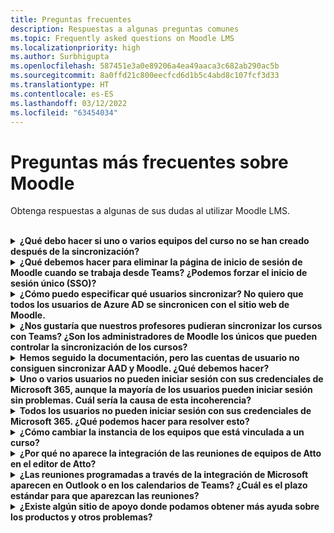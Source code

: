 ```yaml
---
title: Preguntas frecuentes
description: Respuestas a algunas preguntas comunes
ms.topic: Frequently asked questions on Moodle LMS
ms.localizationpriority: high
ms.author: Surbhigupta
ms.openlocfilehash: 587451e3a0e89206a4ea49aaca3c682ab290ac5b
ms.sourcegitcommit: 8a0ffd21c800eecfcd6d1b5c4abd8c107fcf3d33
ms.translationtype: HT
ms.contentlocale: es-ES
ms.lasthandoff: 03/12/2022
ms.locfileid: "63454034"
---
```

# <a name="moodle-faq"></a>Preguntas más frecuentes sobre Moodle

Obtenga respuestas a algunas de sus dudas al utilizar Moodle LMS.<br>

<br>

<details>

<summary><b>¿Qué debo hacer si uno o varios equipos del curso no se han creado después de la sincronización?</b></summary>

Cada curso de Moodle debe tener al menos un profesor y un estudiante emparejados con una cuenta UPN de Microsoft 365 AAD. El equipo no puede ser creado, si la sincronización no encuentra una coincidencia.

Cada instancia de curso de equipo debe tener un propietario, y la sincronización establece la facultad como el propietario, con la suposición de que la facultad tiene la licencia de Teams.

<br>

</details>

<details>

<summary><b>¿Qué debemos hacer para eliminar la página de inicio de sesión de Moodle cuando se trabaja desde Teams? ¿Podemos forzar el inicio de sesión único (SSO)?</b></summary>

Los usuarios tienen múltiples opciones de inicio de sesión desde la página de inicio de sesión de Moodle.

* Para iniciar sesión exclusivamente con las credenciales de Microsoft 365, active los ajustes de configuración de la **redirección forzada** para el **complemento auth_oidc**. Si el servicio está activado, el usuario puede ver la página de inicio de sesión de Microsoft.
* Para iniciar la sesión manualmente en el portal de Moodle consulte [Moodle](https://moodle.org/login/index.php).

<br>

</details>

<details>

<summary><b>¿Cómo puedo especificar qué usuarios sincronizar? No quiero que todos los usuarios de Azure AD se sincronicen con el sitio web de Moodle. </b></summary>

Utilice la opción de **Restricción de creación de usuarios** para especificar los usuarios sincronizando las opciones de configuración del complemento **local_o365**. El menú desplegable a la izquierda del **filtro** ofrece opciones como el país, el nombre de la empresa y el idioma.

> [!TIP]
> Cree un grupo dinámico de Microsoft 365 para habilitar la opción de **filtro** con múltiples propiedades de perfil.

La siguiente imagen muestra las opciones de restricción de creación de usuarios:

:::image type="content" source="../assets/images/MoodleInstructions/faq-2.png" alt-text="Sync" border="true":::

:::image type="content" source="../assets/images/MoodleInstructions/faq-3.png" alt-text="Azure AD" border="true":::

<br>

</details>

<details>

<summary><b>¿Nos gustaría que nuestros profesores pudieran sincronizar los cursos con Teams? ¿Son los administradores de Moodle los únicos que pueden controlar la sincronización de los cursos?</b></summary>

Por defecto, sólo los administradores de Moodle pueden configurar la sincronización. El propietario del equipo puede controlar si un curso se sincroniza con Teams y si la opción **Permitir configurar la sincronización del curso en el curso** está activada. En este caso, el propietario del equipo es el profesor. El bloque muestra la opción de configuración a las personas con los permisos de propietario adecuados. 

<!-- For more information, see Microsoft 365 block within the Moodle course interface. -->

La siguiente imagen muestra la opción **Permitir configurar la sincronización del curso en el curso**:

:::image type="content" source="../assets/images/MoodleInstructions/faq-4.png" alt-text="administrador" border="true":::

La siguiente imagen muestra la sincronización de los cursos:

:::image type="content" source="../assets/images/MoodleInstructions/faq-5.png" alt-text="sincronización" border="true":::

<br>

</details>

<details>

<summary><b> Hemos seguido la documentación, pero las cuentas de usuario no consiguen sincronizar AAD y Moodle. ¿Qué debemos hacer?</b></summary>

El problema puede resolverse antes de que los usuarios realicen la **limpieza de tokens Delta** como último paso para solucionar el problema.

La siguiente tabla proporciona las acciones y dependencias que deben realizarse y comprobarse:

| Dependencia  | Acción | Referencia|
|-------|------------|----------|
| Versión estable| Compruebe que la versión de Moodle aparece como **estable**.| Para más información, consulte [Compatibilidad de versión](https://docs.moodle.org/dev/Releases#Version_support).|
|Permisos| Verifique que la aplicación Azure tiene los permisos necesarios para ejecutar la sincronización.| Para obtener más información, consulte los [permisos de Microsoft](https://docs.moodle.org/311/en/Microsoft_365#Permissions).|
| Sincronización completa| Verifique que la opción **Realizar una sincronización completa cada vez que se ejecute** esté activada y revise los **Registros de tareas** para **Sincronizar usuarios con Azure AD**.| Para más información, consulte [Habilitar la sincronización completa](https://docs.moodle.org/311/en/local_o365)</br>Para obtener más información, consulte [Comprobar los registros de tareas](https://docs.moodle.org/311/en/local_o365#Sync_users_with_Azure_AD). |
|Actualización de tokens|Limpiar el **token delta de sincronización de usuarios** en el complemento local_o365.| Para más información, consulte [Actualización de fichas](https://docs.moodle.org/38/en/Office365).|
<!-- |Actualización de tokens|Limpiar el **token delta de sincronización** de usuario en el complemento local_o365 usuario| {moodle_url}\local_o365\acp.php? Mode=maintenance_cleandeltatoken| -->
<br>

</details>

<details>

<summary><b>Uno o varios usuarios no pueden iniciar sesión con sus credenciales de Microsoft 365, aunque la mayoría de los usuarios pueden iniciar sesión sin problemas. Cuál sería la causa de esta incoherencia?</b></summary>

El motivo de las incoherencias con los usuarios que no pueden firmar con sus credenciales de Microsoft 365 puede estar relacionado con la operación de asignación de usuarios durante la sincronización. Para resolver el problema, realice los siguientes pasos:

* Compruebe si el tipo de autenticación del usuario de Moodle es **OpenID**.
* Compruebe si el **Nombre de usuario** de Moodle coincide con el nombre de usuario de AAD.
* Limpie la **emisión de Tokens** e inténtelo de nuevo.
* Compruebe si los usuarios tienen **permisos** para acceder a la aplicación Azure.

<br>

</details>

<details>

<summary><b>Todos los usuarios no pueden iniciar sesión con sus credenciales de Microsoft 365. ¿Qué podemos hacer para resolver esto?</b></summary>

Los usuarios que no pudieron iniciar sesión al principio deben informar del problema y verificar que el **Secreto del cliente** de la aplicación no ha caducado.

La siguiente imagen muestra el mensaje de error que se recibe cuando el usuario firma con sus credenciales de Microsoft 365:

:::image type="content" source="../assets/images/MoodleInstructions/faq-6.png" alt-text="Notificar problema" border="true":::

La siguiente imagen muestra el error en el portal de Azure:

:::image type="content" source="../assets/images/MoodleInstructions/faq-7.png" alt-text="Portal de Azure" border="true":::

Si el **Secreto del cliente** ha caducado, el usuario debe generar un nuevo **Secreto de cliente** y actualizar la configuración que se encuentra en la página. Los usuarios pueden volver a iniciar sesión después de que se haya actualizado el **Secreto del cliente**, lo que puede tardar hasta 24 horas en volver a aprovisionarse.

<br>

</details>

<details>

<summary><b>¿Cómo cambiar la instancia de los equipos que está vinculada a un curso?</b></summary>

Los administradores pueden cambiar la instancia de equipos asociada a un curso a través de la página **Administrar conexiones de Teams**. Seleccione **Conectar** junto al curso que desea cambiar y seleccione la instancia de equipos. Si utiliza el restablecimiento del curso para archivar un equipo, puede enlazarlo de nuevo con el equipo anterior.

La siguiente imagen muestra la instancia de los equipos:

:::image type="content" source="../assets/images/MoodleInstructions/faq-8.png" alt-text="instancia de equipos" border="true":::

<br>

</details>

<details>

<summary><b> ¿Por qué no aparece la integración de las reuniones de equipos de Atto en el editor de Atto? </b></summary>

El usuario puede enfrentarse al problema de las reuniones de Atto Teams si falta la referencia al icono en la **Configuración de la barra de herramientas**, que muestra el icono de Teams en el editor de Atto. El usuario tiene que agregar el icono de la reunión de Teams a la derecha del icono de vínculos siguiendo los siguientes pasos:

* Instalar el complemento
* Actualizar la **Configuración de la barra de herramientas** con la **reunión de los equipos**.

Las siguientes imágenes muestran el icono de la barra de herramientas después del ajuste de la configuración de la barra de herramientas:

:::image type="content" source="../assets/images/MoodleInstructions/faq-9.png" alt-text="barra de herramientas" border="true":::

:::image type="content" source="../assets/images/MoodleInstructions/faq-10.png" alt-text="icono de vínculos":::

Para obtener más información sobre la edición de la barra de herramientas Atto, consulte:

* [Editor de Atto para los ModdleDocs](https://docs.moodle.org/311/en/Atto_editor)
* [Asignación de icono de editor de Atto](https://docs.moodle.org/311/en/Atto_editor#:~:text=in%20the%20editor.-,Atto%20editor%20toolbar,-Atto%20Row%201)
<br>

</details>

<details>

<summary><b>¿Las reuniones programadas a través de la integración de Microsoft aparecen en Outlook o en los calendarios de Teams? ¿Cuál es el plazo estándar para que aparezcan las reuniones?</b></summary>

Las reuniones programadas a través de la aplicación no aparecen en el calendario de Outlook o Teams del programador, ya que son similares a las Reuniones del Canal. Todos los miembros del canal del curso pueden asistir a la reunión directamente desde el vínculo del canal incrustado. Para obtener más información, consulte [Reuniones de canal](https://www.knowledgewave.com/blog/benefits-of-channel-meetings-in-microsoft-teams).

Sin embargo, puede acceder a la invitación y agregar manualmente los nombres de los participantes a los campos **Obligatorio** u **Opcional** de la invitación a la reunión para mostrar la reunión remota en sus calendarios. Los plazos estándar se basan en la fecha que el usuario especifica al crear la reunión. Para obtener más información, consulte [Límites y especificaciones de Teams](/microsoftteams/limits-specifications-teams).

<br>

</details>

<details>

<summary><b>¿Existe algún sitio de apoyo donde podamos obtener más ayuda sobre los productos y otros problemas?</b></summary>

Para obtener asistencia y ayuda sobre los problemas del producto y los servicios o la ayuda de la comunidad de desarrolladores, consulte el apartado [Asistencia y comentarios](/microsoftteams/platform/feedback)


